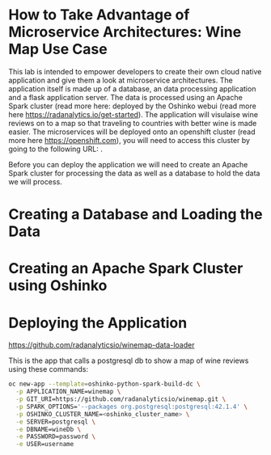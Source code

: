 # How to Take Advantage of Microservice Architectures: Wine Map Use Case

This lab is intended to empower developers to create their own cloud native application and give them a look at microservice architectures. The application itself is made up of a database, an data processing application and a flask application server. The data is processed using an Apache Spark cluster (read more here:  deployed by the Oshinko webui (read more here https://radanalytics.io/get-started). The application will visulaise wine reviews on to a map so that traveling to countries with better wine is made easier. The microservices will be deployed onto an openshift cluster (read more here https://openshift.com), you will need to access this cluster by going to the following URL: <insert url>.

Before you can deploy the application we will need to create an Apache Spark cluster for processing the data as well as a database to hold the data we will process.

# Creating a Database and Loading the Data

# Creating an Apache Spark Cluster using Oshinko

# Deploying the Application

https://github.com/radanalyticsio/winemap-data-loader
 
This is the app that calls a postgresql db to show a map of wine reviews using these commands:


```sh
oc new-app --template=oshinko-python-spark-build-dc \
  -p APPLICATION_NAME=winemap \
  -p GIT_URI=https://github.com/radanalyticsio/winemap.git \
  -p SPARK_OPTIONS='--packages org.postgresql:postgresql:42.1.4' \
  -p OSHINKO_CLUSTER_NAME=<oshinko_cluster_name> \
  -e SERVER=postgresql \
  -e DBNAME=wineDb \
  -e PASSWORD=password \
  -e USER=username
  ```

